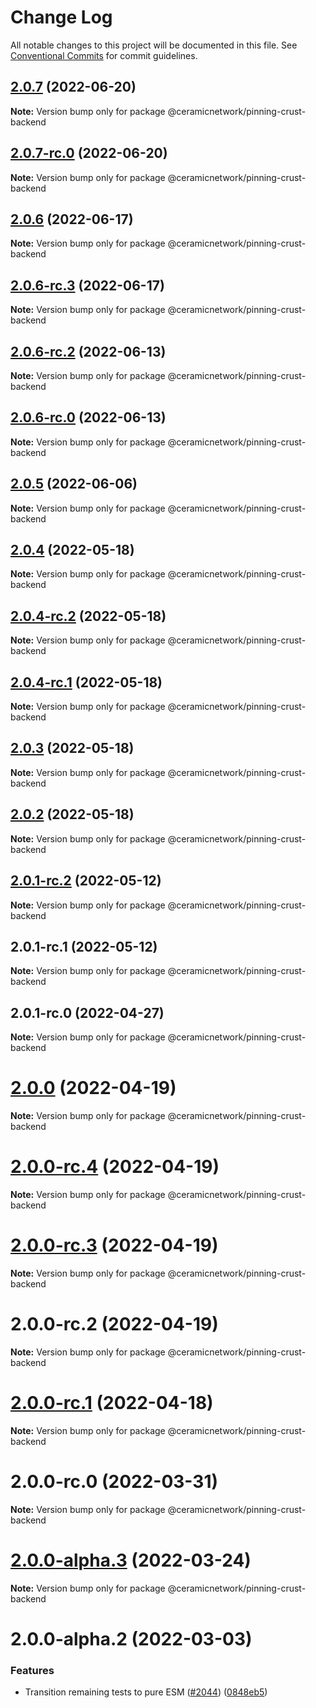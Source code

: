# Change Log

All notable changes to this project will be documented in this file.
See [Conventional Commits](https://conventionalcommits.org) for commit guidelines.

## [2.0.7](/compare/@ceramicnetwork/pinning-crust-backend@2.0.7-rc.0...@ceramicnetwork/pinning-crust-backend@2.0.7) (2022-06-20)

**Note:** Version bump only for package @ceramicnetwork/pinning-crust-backend





## [2.0.7-rc.0](/compare/@ceramicnetwork/pinning-crust-backend@2.0.6...@ceramicnetwork/pinning-crust-backend@2.0.7-rc.0) (2022-06-20)

**Note:** Version bump only for package @ceramicnetwork/pinning-crust-backend





## [2.0.6](/compare/@ceramicnetwork/pinning-crust-backend@2.0.6-rc.3...@ceramicnetwork/pinning-crust-backend@2.0.6) (2022-06-17)

**Note:** Version bump only for package @ceramicnetwork/pinning-crust-backend





## [2.0.6-rc.3](/compare/@ceramicnetwork/pinning-crust-backend@2.0.6-rc.2...@ceramicnetwork/pinning-crust-backend@2.0.6-rc.3) (2022-06-17)

**Note:** Version bump only for package @ceramicnetwork/pinning-crust-backend





## [2.0.6-rc.2](/compare/@ceramicnetwork/pinning-crust-backend@2.0.6-rc.0...@ceramicnetwork/pinning-crust-backend@2.0.6-rc.2) (2022-06-13)

**Note:** Version bump only for package @ceramicnetwork/pinning-crust-backend





## [2.0.6-rc.0](/compare/@ceramicnetwork/pinning-crust-backend@2.0.5...@ceramicnetwork/pinning-crust-backend@2.0.6-rc.0) (2022-06-13)

**Note:** Version bump only for package @ceramicnetwork/pinning-crust-backend





## [2.0.5](/compare/@ceramicnetwork/pinning-crust-backend@2.0.4...@ceramicnetwork/pinning-crust-backend@2.0.5) (2022-06-06)

**Note:** Version bump only for package @ceramicnetwork/pinning-crust-backend





## [2.0.4](/compare/@ceramicnetwork/pinning-crust-backend@2.0.4-rc.2...@ceramicnetwork/pinning-crust-backend@2.0.4) (2022-05-18)

**Note:** Version bump only for package @ceramicnetwork/pinning-crust-backend





## [2.0.4-rc.2](/compare/@ceramicnetwork/pinning-crust-backend@2.0.4-rc.1...@ceramicnetwork/pinning-crust-backend@2.0.4-rc.2) (2022-05-18)

**Note:** Version bump only for package @ceramicnetwork/pinning-crust-backend





## [2.0.4-rc.1](/compare/@ceramicnetwork/pinning-crust-backend@2.0.3...@ceramicnetwork/pinning-crust-backend@2.0.4-rc.1) (2022-05-18)

**Note:** Version bump only for package @ceramicnetwork/pinning-crust-backend





## [2.0.3](/compare/@ceramicnetwork/pinning-crust-backend@2.0.2...@ceramicnetwork/pinning-crust-backend@2.0.3) (2022-05-18)

**Note:** Version bump only for package @ceramicnetwork/pinning-crust-backend





## [2.0.2](/compare/@ceramicnetwork/pinning-crust-backend@2.0.1-rc.2...@ceramicnetwork/pinning-crust-backend@2.0.2) (2022-05-18)

**Note:** Version bump only for package @ceramicnetwork/pinning-crust-backend





## [2.0.1-rc.2](https://github.com/ceramicnetwork/js-ceramic/compare/@ceramicnetwork/pinning-crust-backend@2.0.1-rc.0...@ceramicnetwork/pinning-crust-backend@2.0.1-rc.2) (2022-05-12)

**Note:** Version bump only for package @ceramicnetwork/pinning-crust-backend





## 2.0.1-rc.1 (2022-05-12)

**Note:** Version bump only for package @ceramicnetwork/pinning-crust-backend





## 2.0.1-rc.0 (2022-04-27)

**Note:** Version bump only for package @ceramicnetwork/pinning-crust-backend





# [2.0.0](/compare/@ceramicnetwork/pinning-crust-backend@2.0.0-rc.4...@ceramicnetwork/pinning-crust-backend@2.0.0) (2022-04-19)

**Note:** Version bump only for package @ceramicnetwork/pinning-crust-backend





# [2.0.0-rc.4](/compare/@ceramicnetwork/pinning-crust-backend@2.0.0-rc.3...@ceramicnetwork/pinning-crust-backend@2.0.0-rc.4) (2022-04-19)

**Note:** Version bump only for package @ceramicnetwork/pinning-crust-backend





# [2.0.0-rc.3](https://github.com/ceramicnetwork/js-ceramic/compare/@ceramicnetwork/pinning-crust-backend@2.0.0-rc.2...@ceramicnetwork/pinning-crust-backend@2.0.0-rc.3) (2022-04-19)

**Note:** Version bump only for package @ceramicnetwork/pinning-crust-backend





# 2.0.0-rc.2 (2022-04-19)

**Note:** Version bump only for package @ceramicnetwork/pinning-crust-backend





# [2.0.0-rc.1](https://github.com/ceramicnetwork/js-ceramic/compare/@ceramicnetwork/pinning-crust-backend@2.0.0-rc.0...@ceramicnetwork/pinning-crust-backend@2.0.0-rc.1) (2022-04-18)

**Note:** Version bump only for package @ceramicnetwork/pinning-crust-backend





# 2.0.0-rc.0 (2022-03-31)

**Note:** Version bump only for package @ceramicnetwork/pinning-crust-backend





# [2.0.0-alpha.3](https://github.com/ceramicnetwork/js-ceramic/compare/@ceramicnetwork/pinning-crust-backend@2.0.0-alpha.2...@ceramicnetwork/pinning-crust-backend@2.0.0-alpha.3) (2022-03-24)

**Note:** Version bump only for package @ceramicnetwork/pinning-crust-backend





# 2.0.0-alpha.2 (2022-03-03)


### Features

* Transition remaining tests to pure ESM ([#2044](https://github.com/ceramicnetwork/js-ceramic/issues/2044)) ([0848eb5](https://github.com/ceramicnetwork/js-ceramic/commit/0848eb59741a2b940de9dd76df94bd8948bae637))
